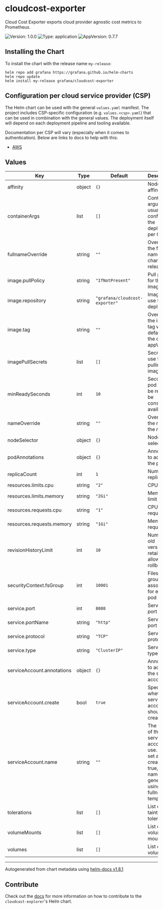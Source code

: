 # cloudcost-exporter

Cloud Cost Exporter exports cloud provider agnostic cost metrics to Prometheus.

![Version: 1.0.0](https://img.shields.io/badge/Version-1.0.0-informational?style=flat-square) ![Type: application](https://img.shields.io/badge/Type-application-informational?style=flat-square) ![AppVersion: 0.7.7](https://img.shields.io/badge/AppVersion-0.7.7-informational?style=flat-square)

## Installing the Chart

To install the chart with the release name `my-release`:

```console
helm repo add grafana https://grafana.github.io/helm-charts
helm repo update
helm install my-release grafana/cloudcost-exporter
```

## Configuration per cloud service provider (CSP)

The Helm chart can be used with the general `values.yaml` manifest.
The project includes CSP-specific configuration (e.g. `values.<csp>.yaml`) that can be used in combination with the general values.
The deployment itself will depend on each deployment pipeline and tooling available.

Documentation per CSP will vary (especially when it comes to authentication). Below are links to docs to help with this:
* [AWS](https://github.com/grafana/cloudcost-exporter/tree/main/docs/deploying/aws)

## Values

| Key | Type | Default | Description |
|-----|------|---------|-------------|
| affinity | object | `{}` | Node/pod affinities |
| containerArgs | list | `[]` | Container arguments, usually to configure the deployment per CSP |
| fullnameOverride | string | `""` | Override the full name of the chart and release |
| image.pullPolicy | string | `"IfNotPresent"` | Pull policy for the image |
| image.repository | string | `"grafana/cloudcost-exporter"` | Image to use for deploying |
| image.tag | string | `""` | Overrides the image tag whose default is the chart appVersion. |
| imagePullSecrets | list | `[]` | Secrets to use for pulling the image |
| minReadySeconds | int | `10` | Seconds a pod should be ready to be considered available |
| nameOverride | string | `""` | Override the name of the release |
| nodeSelector | object | `{}` | Node selector |
| podAnnotations | object | `{}` | Annotations to add to the pod |
| replicaCount | int | `1` | Number of replicas |
| resources.limits.cpu | string | `"2"` | CPU limit |
| resources.limits.memory | string | `"2Gi"` | Memory limit |
| resources.requests.cpu | string | `"1"` | CPU request |
| resources.requests.memory | string | `"1Gi"` | Memory request |
| revisionHistoryLimit | int | `10` | Number of old versions to retain to allow rollback |
| securityContext.fsGroup | int | `10001` | Filesystem group to associate for each pod |
| service.port | int | `8080` | Service port |
| service.portName | string | `"http"` | Service port name |
| service.protocol | string | `"TCP"` | Service protocol |
| service.type | string | `"ClusterIP"` | Service type |
| serviceAccount.annotations | object | `{}` | Annotations to add to the service account |
| serviceAccount.create | bool | `true` | Specifies whether a service account should be created |
| serviceAccount.name | string | `""` | The name of the service account to use. If not set and create is true, a name is generated using the fullname template |
| tolerations | list | `[]` | List of node taints to tolerate |
| volumeMounts | list | `[]` | List of volume mounts |
| volumes | list | `[]` | List of volumes |

----------------------------------------------
Autogenerated from chart metadata using [helm-docs v1.8.1](https://github.com/norwoodj/helm-docs/releases/v1.8.1)

## Contribute

Check out the [docs](https://github.com/grafana/cloudcost-exporter/tree/main//docs/contribute/releases.md#helm-chart)
for more information on how to contribute to the `cloudcost-explorer`'s Helm chart.
